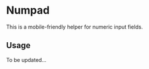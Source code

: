 Numpad
======

This is a mobile-friendly helper for numeric input fields.

Usage
-----

To be updated...